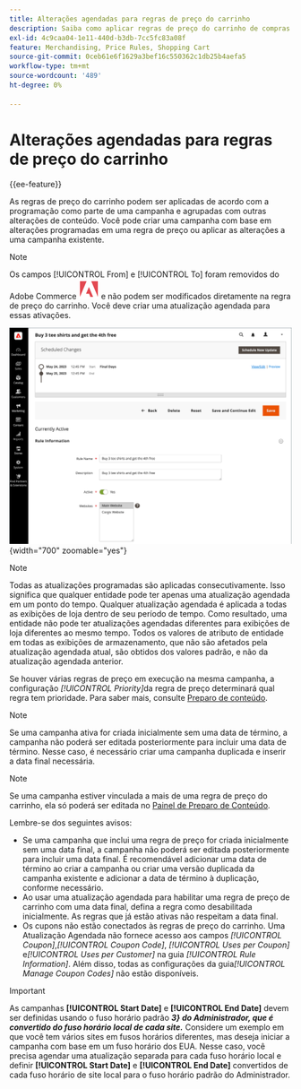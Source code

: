 ```yaml
---
title: Alterações agendadas para regras de preço do carrinho
description: Saiba como aplicar regras de preço do carrinho de compras conforme agendado como parte de uma campanha e agrupado com outras alterações de conteúdo.
exl-id: 4c9caa04-1e11-440d-b3db-7cc5fc83a08f
feature: Merchandising, Price Rules, Shopping Cart
source-git-commit: 0ceb61e6f1629a3bef16c550362c1db25b4aefa5
workflow-type: tm+mt
source-wordcount: '489'
ht-degree: 0%

---
```


# Alterações agendadas para regras de preço do carrinho

{{ee-feature}}

As regras de preço do carrinho podem ser aplicadas de acordo com a programação como parte de uma campanha e agrupadas com outras alterações de conteúdo. Você pode criar uma campanha com base em alterações programadas em uma regra de preço ou aplicar as alterações a uma campanha existente.

>[!NOTE]
>
>Os campos [!UICONTROL From] e [!UICONTROL To] foram removidos do Adobe Commerce ![Adobe Commerce](../assets/adobe-logo.svg) e não podem ser modificados diretamente na regra de preço do carrinho. Você deve criar uma atualização agendada para essas ativações.

![Regras de preço do carrinho - alterações agendadas](./assets/content-staging-price-rules-cart-scheduled-changes.png){width="700" zoomable="yes"}

>[!NOTE]
>
>Todas as atualizações programadas são aplicadas consecutivamente. Isso significa que qualquer entidade pode ter apenas uma atualização agendada em um ponto do tempo. Qualquer atualização agendada é aplicada a todas as exibições de loja dentro de seu período de tempo. Como resultado, uma entidade não pode ter atualizações agendadas diferentes para exibições de loja diferentes ao mesmo tempo. Todos os valores de atributo de entidade em todas as exibições de armazenamento, que não são afetados pela atualização agendada atual, são obtidos dos valores padrão, e não da atualização agendada anterior.

Se houver várias regras de preço em execução na mesma campanha, a configuração _[!UICONTROL Priority]_&#x200B;da regra de preço determinará qual regra tem prioridade. Para saber mais, consulte [Preparo de conteúdo](../content-design/content-staging.md).

>[!NOTE]
>
>Se uma campanha ativa for criada inicialmente sem uma data de término, a campanha não poderá ser editada posteriormente para incluir uma data de término. Nesse caso, é necessário criar uma campanha duplicada e inserir a data final necessária.

>[!NOTE]
>
>Se uma campanha estiver vinculada a mais de uma regra de preço do carrinho, ela só poderá ser editada no [Painel de Preparo de Conteúdo](../content-design/content-staging-dashboard.md).

Lembre-se dos seguintes avisos:

- Se uma campanha que inclui uma regra de preço for criada inicialmente sem uma data final, a campanha não poderá ser editada posteriormente para incluir uma data final. É recomendável adicionar uma data de término ao criar a campanha ou criar uma versão duplicada da campanha existente e adicionar a data de término à duplicação, conforme necessário.
- Ao usar uma atualização agendada para habilitar uma regra de preço de carrinho com uma data final, defina a regra como desabilitada inicialmente. As regras que já estão ativas não respeitam a data final.
- Os cupons não estão conectados às regras de preço do carrinho. Uma Atualização Agendada não fornece acesso aos campos _[!UICONTROL Coupon]_,_[!UICONTROL Coupon Code]_, _[!UICONTROL Uses per Coupon]_&#x200B;e&#x200B;_[!UICONTROL Uses per Customer]_ na guia _[!UICONTROL Rule Information]_. Além disso, todas as configurações da guia&#x200B;_[!UICONTROL Manage Coupon Codes]_ não estão disponíveis.

>[!IMPORTANT]
>
>As campanhas **[!UICONTROL Start Date]** e **[!UICONTROL End Date]** devem ser definidas usando o fuso horário padrão **_3&rbrace; do Administrador, que é convertido do fuso horário local de cada site._** Considere um exemplo em que você tem vários sites em fusos horários diferentes, mas deseja iniciar a campanha com base em um fuso horário dos EUA. Nesse caso, você precisa agendar uma atualização separada para cada fuso horário local e definir **[!UICONTROL Start Date]** e **[!UICONTROL End Date]** convertidos de cada fuso horário de site local para o fuso horário padrão do Administrador.
